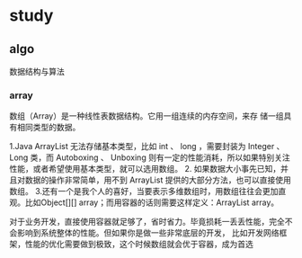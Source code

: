 # study

## algo
数据结构与算法

### array
数组（Array）是一种线性表数据结构。它用一组连续的内存空间，来存 储一组具有相同类型的数据。

1.Java ArrayList 无法存储基本类型，比如 int 、 long ，需要封装为 Integer 、 Long 类，而 Autoboxing 、 Unboxing 则有一定的性能消耗，所以如果特别关注性能，或者希望使用基本类型，就可以选用数组。 
2. 如果数据大小事先已知，并且对数据的操作非常简单，用不到 ArrayList 提供的大部分方法，也可以直接使用数组。 
3.还有一个是我个人的喜好，当要表示多维数组时，用数组往往会更加直观。比如Object[][] array；而用容器的话则需要这样定义：ArrayList array。

对于业务开发，直接使用容器就足够了，省时省力。毕竟损耗一丢丢性能，完全不会影响到系统整体的性能。但如果你是做一些非常底层的开发， 比如开发网络框架，性能的优化需要做到极致，这个时候数组就会优于容器，成为首选
